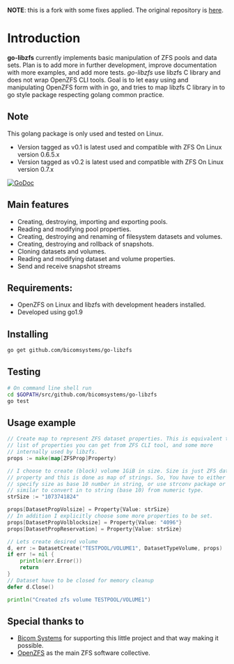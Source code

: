 **NOTE**: this is a fork with some fixes applied. The original repository is [here](https://github.com/bicomsystems/go-libzfs).

# Introduction

**go-libzfs** currently implements basic manipulation of ZFS pools and data sets. Plan is to add more in further development, improve documentation with more examples, and add more tests. _go-libzfs_ use libzfs C library and does not wrap OpenZFS CLI tools. Goal is to let easy using and manipulating OpenZFS form with in go, and tries to map libzfs C library in to go style package respecting golang common practice.

## Note

This golang package is only used and tested on Linux.

- Version tagged as v0.1 is latest used and compatible with ZFS On Linux version 0.6.5.x
- Version tagged as v0.2 is latest used and compatible with ZFS On Linux version 0.7.x

[![GoDoc](https://godoc.org/github.com/bicomsystems/go-libzfs?status.svg)](https://godoc.org/github.com/bicomsystems/go-libzfs)

## Main features

- Creating, destroying, importing and exporting pools.
- Reading and modifying pool properties.
- Creating, destroying and renaming of filesystem datasets and volumes.
- Creating, destroying and rollback of snapshots.
- Cloning datasets and volumes.
- Reading and modifying dataset and volume properties.
- Send and receive snapshot streams

## Requirements:

- OpenZFS on Linux and libzfs with development headers installed.
- Developed using go1.9

## Installing

```sh
go get github.com/bicomsystems/go-libzfs
```

## Testing

```sh
# On command line shell run
cd $GOPATH/src/github.com/bicomsystems/go-libzfs
go test
```

## Usage example

```go
// Create map to represent ZFS dataset properties. This is equivalent to
// list of properties you can get from ZFS CLI tool, and some more
// internally used by libzfs.
props := make(map[ZFSProp]Property)

// I choose to create (block) volume 1GiB in size. Size is just ZFS dataset
// property and this is done as map of strings. So, You have to either
// specify size as base 10 number in string, or use strconv package or
// similar to convert in to string (base 10) from numeric type.
strSize := "1073741824"

props[DatasetPropVolsize] = Property{Value: strSize}
// In addition I explicitly choose some more properties to be set.
props[DatasetPropVolblocksize] = Property{Value: "4096"}
props[DatasetPropReservation] = Property{Value: strSize}

// Lets create desired volume
d, err := DatasetCreate("TESTPOOL/VOLUME1", DatasetTypeVolume, props)
if err != nil {
	println(err.Error())
	return
}
// Dataset have to be closed for memory cleanup
defer d.Close()

println("Created zfs volume TESTPOOL/VOLUME1")
```

## Special thanks to

- [Bicom Systems](http://www.bicomsystems.com) for supporting this little project and that way making it possible.
- [OpenZFS](http://open-zfs.org) as the main ZFS software collective.
